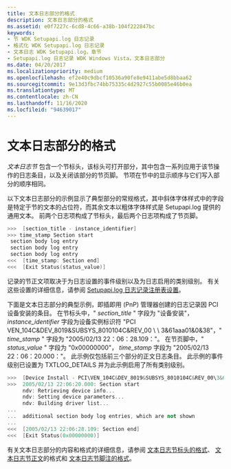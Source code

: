 ```yaml
---
title: 文本日志部分的格式
description: 文本日志部分的格式
ms.assetid: e0f7227c-6cd8-4c66-a38b-104f222847bc
keywords:
- 节 WDK Setupapi.log 日志记录
- 格式化 WDK Setupapi.log 日志记录
- 文本日志 WDK Setupapi.log，章节
- Setupapi.log 日志记录 WDK Windows Vista，文本日志部分
ms.date: 04/20/2017
ms.localizationpriority: medium
ms.openlocfilehash: ef2e40c9dbcf10536a90fe8e9411abe5d8bbaa62
ms.sourcegitcommit: 9e13d3fbc74bb75335c4d2927c55b0085e46b0ea
ms.translationtype: MT
ms.contentlocale: zh-CN
ms.lasthandoff: 11/16/2020
ms.locfileid: "94639017"
---
```

# <a name="format-of-a-text-log-section"></a>文本日志部分的格式


*文本日志节* 包含一个节标头，该标头可打开部分，其中包含一系列应用于该节操作的日志条目，以及关闭该部分的节页脚。 节项在节中的显示顺序与它们写入部分的顺序相同。

以下文本日志部分的示例显示了典型部分的常规格式，其中斜体字体样式中的字段是特定于节的文本的占位符，而其余文本以粗体字体样式是 Setupapi.log 提供的通用文本。 前两个日志项构成了节标头，最后两个日志项构成了节页脚。

```cpp
>>>  [section_title - instance_identifier]
>>> time_stamp Section start
 section body log entry
 section body log entry
 section body log entry
<<<  [time_stamp: Section end]
<<<  [Exit Status(status_value)]
```

记录的节正文项取决于为日志设置的事件级别以及为日志启用的类别级别。 有关这些设置的详细信息，请参阅 [Setupapi.log 日志记录注册表设置](setupapi-logging-registry-settings.md)。

下面是文本日志部分的典型示例，即插即用 (PnP) 管理器创建的日志记录因 PCI 设备安装的条目。 在节标头中，" *section_title* " 字段为 "设备安装"， *instance_identifier* 字段为设备实例标识符 "PCI VEN_104C&DEV_8019&SUBSYS_8010104C&REV_00 \\ \\ 3&61aaa01&0&38"，" *time_stamp* " 字段为 "2005/02/13 22：06：28.109："。 在节页脚中，" *status_value* " 字段为 "0x00000000"， *time_stamp* 字段为 "2005/02/13 22：06：20.000："。 此示例仅包括前三个部分的正文日志条目。 此示例的事件级别已设置为 TXTLOG_DETAILS 并为此示例启用了所有类别级别。

```cpp
>>>  [Device Install - PCI\VEN_104C&DEV_8019&SUBSYS_8010104C&REV_00\3&61aaa01&0&38]
>>>  2005/02/13 22:06:20.000: Section start
     ndv: Retrieving device info...
     ndv: Setting device parameters...
     ndv: Building driver list...
...  
...  additional section body log entries, which are not shown
...  
<<<  [2005/02/13 22:06:28.109: Section end]
<<<  [Exit Status(0x00000000)]
```

有关文本日志部分的内容和格式的详细信息，请参阅 [文本日志节标头的格式](format-of-a-text-log-section-header.md)、 [文本日志节正文](format-of-a-text-log-section-body.md)的格式和 [文本日志节脚注的格式](format-of-a-text-log-section-footer.md)。

 

 





